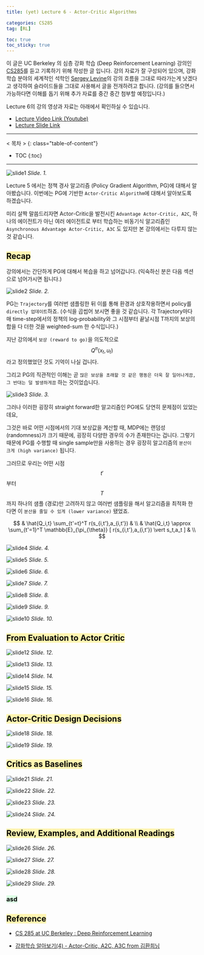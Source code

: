 ```yaml
---
title: (yet) Lecture 6 - Actor-Critic Algorithms

categories: CS285
tag: [RL]

toc: true
toc_sticky: true
---
```



이 글은 UC Berkeley 의 심층 강화 학습 (Deep Reinforcement Learning) 강의인 [CS285](http://rail.eecs.berkeley.edu/deeprlcourse/)를 듣고 기록하기 위해 작성한 글 입니다. 
강의 자료가 잘 구성되어 있으며, 강화학습 분야의 세계적인 석학인 [Sergey Levine](http://people.eecs.berkeley.edu/~svlevine/)의 강의 흐름을 그대로 따라가는게 낫겠다고 생각하여 슬라이드들을 그대로 사용해서 글을 전개하려고 합니다. (강의를 들으면서 가능하다면 이해를 돕기 위해 추가 자료를 중간 중간 첨부할 예정입니다.)


Lecture 6의 강의 영상과 자료는 아래에서 확인하실 수 있습니다. 
- [Lecture Video Link (Youtube)](https://www.youtube.com/watch?v=wr00ef_TY6Q&list=PL_iWQOsE6TfURIIhCrlt-wj9ByIVpbfGc&index=23)
- [Lecture Slide Link](http://rail.eecs.berkeley.edu/deeprlcourse/static/slides/lec-6.pdf)


---
< 목차 >
{: class="table-of-content"}
* TOC
{:toc}
---


![slide1](/assets/images/CS285/lec-6/slide1.png)
*Slide. 1.*

Lecture 5 에서는 정책 경사 알고리즘 (Policy Gradient Algorithm, PG)에 대해서 알아봤습니다.
이번에는 PG에 기반한 `Actor-Critic Algorithm`에 대해서 알아보도록 하겠습니다.

미리 살짝 말씀드리자면 Actor-Critic을 발전시킨 `Advantage Actor-Critic, A2C`, 하나의 에이전트가 아닌 여러 에이전트로 부터 학습하는 비동기식 알고리즘인 `Asynchronous Advantage Actor-Critic, A3C` 도 있지만 본 강의에서는 다루지 않는 것 같습니다.



## <mark style='background-color: #fff5b1'> Recap </mark>

강의에서는 간단하게 PG에 대해서 복습을 하고 넘어갑니다. (익숙하신 분은 다음 섹션으로 넘어가시면 됩니다.)

![slide2](/assets/images/CS285/lec-6/slide2.png)
*Slide. 2.*

PG는 `Trajectory`를 여러번 샘플링한 뒤 이를 통해 환경과 상호작용하면서 policy를 `directly 업데이트`하죠.
(수식을 곱씹어 보시면 좋을 것 같습니다. 각 Trajectory마다 매 time-step에서의 정책의 log-probability와 그 시점부터 끝날시점 T까지의 보상의 합을 다 더한 것을 weighted-sum 한 수식입니다.)


지난 강의에서 `보상 (reward to go)`을 의도적으로 $$Q^{\pi} (x_t,u_t)$$ 라고 정의했었던 것도 기억이 나실 겁니다.


그리고 PG의 직관적인 이해는 곧 `많은 보상을 초래할 것 같은 행동은 더욱 잘 일어나게끔, 그 반대는 덜 발생하게끔` 하는 것이었습니다.

![slide3](/assets/images/CS285/lec-6/slide3.png)
*Slide. 3.*

그러나 이러한 굉장히 straight forward한 알고리즘인 PG에도 당연히 문제점이 있었는데요,

그것은 바로 어떤 시점에서의 기대 보상값을 계산할 때, MDP에는 랜덤성 (randomness)가 크기 때문에, 굉장히 다양한 경우의 수가 존재한다는 겁니다. 그렇기 때문에 PG를 수행할 때 single sample만을 사용하는 경우 굉장히 알고리즘의 `분산이 크게 (high variance)` 됩니다.

그러므로 우리는 어떤 시점 $$t'$$부터 $$T$$까지 하나의 샘플 (경로)만 고려하지 않고 여러번 샘플링을 해서 알고리즘을 최적화 한다면 이 `분산을 줄일 수 있게 (lower variance)` 됐었죠. 

$$ 
& \hat{Q_i,t} \sum_{t'=t}^T r(s_{i,t'},a_{i,t'}) & \\
& \hat{Q_i,t} \approx \sum_{t'=1}^T \mathbb{E}_{\pi_{\theta}} [ r(s_{i,t'},a_{i,t'}) \vert s_t,a_t ] & \\
$$ 

![slide4](/assets/images/CS285/lec-6/slide4.png)
*Slide. 4.*

![slide5](/assets/images/CS285/lec-6/slide5.png)
*Slide. 5.*

![slide6](/assets/images/CS285/lec-6/slide6.png)
*Slide. 6.*

![slide7](/assets/images/CS285/lec-6/slide7.png)
*Slide. 7.*

![slide8](/assets/images/CS285/lec-6/slide8.png)
*Slide. 8.*

![slide9](/assets/images/CS285/lec-6/slide9.png)
*Slide. 9.*

![slide10](/assets/images/CS285/lec-6/slide10.png)
*Slide. 10.*



## <mark style='background-color: #fff5b1'> From Evaluation to Actor Critic </mark>

![slide12](/assets/images/CS285/lec-6/slide12.png)
*Slide. 12.*

![slide13](/assets/images/CS285/lec-6/slide13.png)
*Slide. 13.*

![slide14](/assets/images/CS285/lec-6/slide14.png)
*Slide. 14.*

![slide15](/assets/images/CS285/lec-6/slide15.png)
*Slide. 15.*

![slide16](/assets/images/CS285/lec-6/slide16.png)
*Slide. 16.*



## <mark style='background-color: #fff5b1'> Actor-Critic Design Decisions </mark>

![slide18](/assets/images/CS285/lec-6/slide18.png)
*Slide. 18.*

![slide19](/assets/images/CS285/lec-6/slide19.png)
*Slide. 19.*



## <mark style='background-color: #fff5b1'> Critics as Baselines </mark>

![slide21](/assets/images/CS285/lec-6/slide21.png)
*Slide. 21.*

![slide22](/assets/images/CS285/lec-6/slide22.png)
*Slide. 22.*

![slide23](/assets/images/CS285/lec-6/slide23.png)
*Slide. 23.*

![slide24](/assets/images/CS285/lec-6/slide24.png)
*Slide. 24.*



## <mark style='background-color: #fff5b1'> Review, Examples, and Additional Readings </mark>

![slide26](/assets/images/CS285/lec-6/slide26.png)
*Slide. 26.*

![slide27](/assets/images/CS285/lec-6/slide27.png)
*Slide. 27.*

![slide28](/assets/images/CS285/lec-6/slide28.png)
*Slide. 28.*

![slide29](/assets/images/CS285/lec-6/slide29.png)
*Slide. 29.*





### <mark style='background-color: #dcffe4'> asd </mark>

## <mark style='background-color: #fff5b1'> Reference </mark>

- [CS 285 at UC Berkeley : Deep Reinforcement Learning](http://rail.eecs.berkeley.edu/deeprlcourse/)

- [강화학습 알아보기(4) - Actor-Critic, A2C, A3C from 김환희님](https://greentec.github.io/reinforcement-learning-fourth/)













